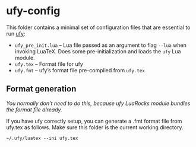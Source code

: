 # ufy-config

This folder contains a minimal set of configuration files that are essential to run [ufy](https://github.com/deepakjois/ufy):

* `ufy_pre_init.lua` – Lua file passed as an argument to flag `--lua` when invoking LuaTeX. Does some pre-initialization and loads the `ufy` Lua module.
* `ufy.tex` – Format file for ufy
* `ufy.fmt` – ufy’s format file pre-compiled from `ufy.tex`

## Format generation
_You normally don’t need to do this, because ufy LuaRocks module bundles the format file already._

If you have ufy correctly setup, you can generate a .fmt format file from ufy.tex as follows. Make sure this folder is the current working directory.

```
~/.ufy/luatex --ini ufy.tex
```

